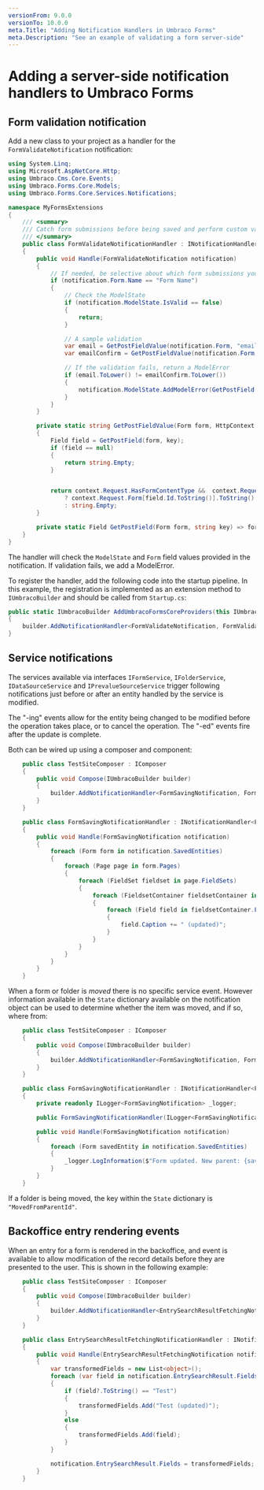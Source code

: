 ```yaml
---
versionFrom: 9.0.0
versionTo: 10.0.0
meta.Title: "Adding Notification Handlers in Umbraco Forms"
meta.Description: "See an example of validating a form server-side"
---
```


# Adding a server-side notification handlers to Umbraco Forms

## Form validation notification

Add a new class to your project as a handler for the `FormValidateNotification` notification:

```csharp
using System.Linq;
using Microsoft.AspNetCore.Http;
using Umbraco.Cms.Core.Events;
using Umbraco.Forms.Core.Models;
using Umbraco.Forms.Core.Services.Notifications;

namespace MyFormsExtensions
{
    /// <summary>
    /// Catch form submissions before being saved and perform custom validation.
    /// </summary>
    public class FormValidateNotificationHandler : INotificationHandler<FormValidateNotification>
    {
        public void Handle(FormValidateNotification notification)
        {
            // If needed, be selective about which form submissions you affect.
            if (notification.Form.Name == "Form Name")
            {
                // Check the ModelState
                if (notification.ModelState.IsValid == false)
                {
                    return;
                }

                // A sample validation
                var email = GetPostFieldValue(notification.Form, "email");
                var emailConfirm = GetPostFieldValue(notification.Form, notification.Context, "verifyEmail");

                // If the validation fails, return a ModelError
                if (email.ToLower() != emailConfirm.ToLower())
                {
                    notification.ModelState.AddModelError(GetPostField(e, "verifyEmail").Id.ToString(), "Email does not match");
                }
            }
        }

        private static string GetPostFieldValue(Form form, HttpContext context, string key)
        {
            Field field = GetPostField(form, key);
            if (field == null)
            {
                return string.Empty;
            }


            return context.Request.HasFormContentType &&  context.Request.Form.Keys.Contains(field.Id.ToString())
                ? context.Request.Form[field.Id.ToString()].ToString().Trim()
                : string.Empty;
        }

        private static Field GetPostField(Form form, string key) => form.AllFields.SingleOrDefault(f => f.Alias == key);
    }
}

```

The handler will check the `ModelState` and `Form` field values provided in the notification. If validation fails, we add a ModelError.

To register the handler, add the following code into the startup pipeline.  In this example, the registration is implemented as an extension method to `IUmbracoBuilder` and should be called from `Startup.cs`:

```csharp
public static IUmbracoBuilder AddUmbracoFormsCoreProviders(this IUmbracoBuilder builder)
{
    builder.AddNotificationHandler<FormValidateNotification, FormValidateNotificationHandler>();
}
```

## Service notifications

The services available via interfaces `IFormService`, `IFolderService`, `IDataSourceService` and `IPrevalueSourceService` trigger following notifications just before or after an entity handled by the service is modified.

The "-ing" events allow for the entity being changed to be modified before the operation takes place, or to cancel the operation.  The "-ed" events fire after the update is complete.

Both can be wired up using a composer and component:

```csharp
    public class TestSiteComposer : IComposer
    {
        public void Compose(IUmbracoBuilder builder)
        {
            builder.AddNotificationHandler<FormSavingNotification, FormSavingNotificationHandler>();
        }
    }

    public class FormSavingNotificationHandler : INotificationHandler<FormSavingNotification>
    {
        public void Handle(FormSavingNotification notification)
        {
            foreach (Form form in notification.SavedEntities)
            {
                foreach (Page page in form.Pages)
                {
                    foreach (FieldSet fieldset in page.FieldSets)
                    {
                        foreach (FieldsetContainer fieldsetContainer in fieldset.Containers)
                        {
                            foreach (Field field in fieldsetContainer.Fields)
                            {
                                field.Caption += " (updated)";
                            }
                        }
                    }
                }
            }
        }
    }
```

When a form or folder is _moved_ there is no specific service event.  However information available in the `State` dictionary available on the notification object can be used to determine whether the item was moved, and if so, where from:

```csharp
    public class TestSiteComposer : IComposer
    {
        public void Compose(IUmbracoBuilder builder)
        {
            builder.AddNotificationHandler<FormSavingNotification, FormSavingNotificationHandler>();
        }
    }

    public class FormSavingNotificationHandler : INotificationHandler<FormSavingNotification>
    {
        private readonly ILogger<FormSavingNotification> _logger;

        public FormSavingNotificationHandler(ILogger<FormSavingNotification> logger) => _logger = logger;

        public void Handle(FormSavingNotification notification)
        {
            foreach (Form savedEntity in notification.SavedEntities)
            {
                _logger.LogInformation($"Form updated. New parent: {savedEntity.FolderId}. Old parent: {notification.State["MovedFromFolderId"]}");
            }
        }
    }
```

If a folder is being moved, the key within the `State` dictionary is `"MovedFromParentId"`.

## Backoffice entry rendering events

When an entry for a form is rendered in the backoffice, and event is available to allow modification of the record details before they are presented to the user.  This is shown in the following example:

```csharp
    public class TestSiteComposer : IComposer
    {
        public void Compose(IUmbracoBuilder builder)
        {
            builder.AddNotificationHandler<EntrySearchResultFetchingNotification, EntrySearchResultFetchingNotificationHandler>();
        }
    }

    public class EntrySearchResultFetchingNotificationHandler : INotificationHandler<EntrySearchResultFetchingNotification>
    {
        public void Handle(EntrySearchResultFetchingNotification notification)
        {
            var transformedFields = new List<object>();
            foreach (var field in notification.EntrySearchResult.Fields)
            {
                if (field?.ToString() == "Test")
                {
                    transformedFields.Add("Test (updated)");
                }
                else
                {
                    transformedFields.Add(field);
                }
            }

            notification.EntrySearchResult.Fields = transformedFields;
        }
    }
```